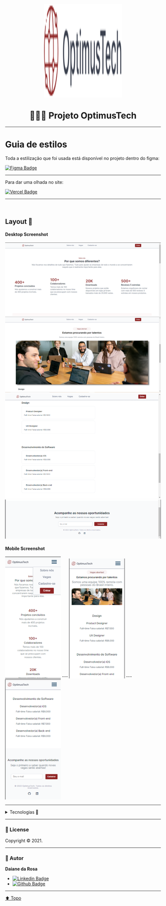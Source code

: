<div align="center">    
<img src="https://github.com/DaianedaRosa/7days_of_code/blob/master/img/_Button%20base.svg"  width="50%" height="300px">
</div>
 <h1 align="center"> 👨🏽‍💻 Projeto OptimusTech<a id="top"></a> </h1>

---

# Guia de estilos

Toda a estilização que foi usada está disponível no projeto dentro do figma:

[![Figma Badge](https://img.shields.io/badge/Link-Figma-F24E1E.svg?style=for-the-badge&logo=Figma&logoColor=white&link=https://lnkd.in/dta7kyrM)](https://lnkd.in/dta7kyrM)

---

 Para dar uma olhada no site: 
 <br>
 
 [![Vercel Badge](https://img.shields.io/badge/Link-Vercel-000000.svg?style=for-the-badge&logo=Vercel&logoColor=white&link=https://7days-of-code-omega.vercel.app/)](https://7days-of-code-omega.vercel.app/)<a id="projetos"></a>
 
 ---
 <br>

## Layout 🚧 

#### Desktop Screenshot

<img src="https://github.com/DaianedaRosa/7days_of_code/blob/master/img/desktop-1.png" width="550">

<br>

<img src="https://github.com/DaianedaRosa/7days_of_code/blob/master/img/desktop-3.png" width="550">

<br>

<img src="https://github.com/DaianedaRosa/7days_of_code/blob/master/img/desktop-4.png" width="550">

<br>

<img src="https://github.com/DaianedaRosa/7days_of_code/blob/master/img/desktop-5.png" width="550">

#### Mobile Screenshot

<p float="left">
  <img src="img/mobile-1.png" width="180" />
---
  <img src="img/mobile-2.png" width="180" /> 
---
  <img src="https://github.com/DaianedaRosa/7days_of_code/blob/master/img/mobile-cadastro.png" width="180" />
</p>

---

<details >
<summary>
Tecnologias 🚀 
</summary>
    
<h6>Esse projeto foi desenvolvido com as seguintes tecnologias:</h6>

![Html-5.0](https://img.shields.io/badge/HTML5-E34F26.svg?style=for-the-badge&logo=HTML5&logoColor=white)
![CSS-3.0](https://img.shields.io/badge/CSS3-1572B6.svg?style=for-the-badge&logo=CSS3&logoColor=white)
![JavaScript](https://img.shields.io/badge/JavaScript-F7DF1E.svg?style=for-the-badge&logo=JavaScript&logoColor=black)

</details>

---

### 📝 License 

Copyright © 2021.<br/>

---

### 👤 Autor 

**Daiane da Rosa**

- [![Linkedin Badge](https://img.shields.io/badge/DaianedaRosa-0A66C2.svg?style=for-the-badge&logo=LinkedIn&logoColor=white&link=https:https://www.linkedin.com/in/daiane-da-rosa-1036b2224/)](https://www.linkedin.com/in/daiane-da-rosa-1036b2224/)
- [![Github Badge](https://img.shields.io/badge/DaianedaRosa-181717.svg?style=for-the-badge&logo=GitHub&logoColor=white&link=https://github.com/DaianedaRosa)](https://github.com/DaianedaRosa)


---

[⬆️ Topo](#top) <br>








